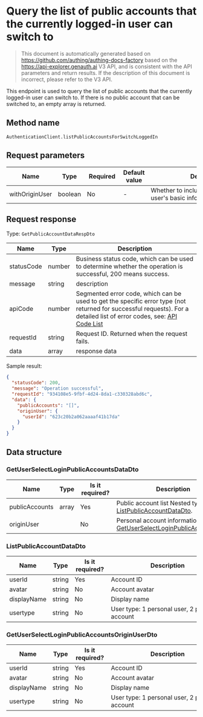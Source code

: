 # Query the list of public accounts that the currently logged-in user can switch to

<!--
Warning⚠️:
Do not modify this document directly,
https://github.com/Authing/authing-docs-factory
Use this project to generate
-->

<LastUpdated />

> This document is automatically generated based on https://github.com/authing/authing-docs-factory based on the https://api-explorer.genauth.ai V3 API, and is consistent with the API parameters and return results. If the description of this document is incorrect, please refer to the V3 API.

This endpoint is used to query the list of public accounts that the currently logged-in user can switch to. If there is no public account that can be switched to, an empty array is returned.

## Method name

`AuthenticationClient.listPublicAccountsForSwitchLoggedIn`

## Request parameters

| Name           | Type    | <div style="width:80px">Required</div> | Default value | <div style="width:300px">Description</div>                       | <div style="width:200px"></div>Sample value</div> |
| -------------- | ------- | -------------------------------------- | ------------- | ---------------------------------------------------------------- | ------------------------------------------------- |
| withOriginUser | boolean | No                                     | -             | Whether to include the current personal user's basic information |                                                   |

## Request response

Type: `GetPublicAccountDataRespDto`

| Name       | Type   | Description                                                                                                                                                                                                                                                                                                                                    |
| ---------- | ------ | ---------------------------------------------------------------------------------------------------------------------------------------------------------------------------------------------------------------------------------------------------------------------------------------------------------------------------------------------- |
| statusCode | number | Business status code, which can be used to determine whether the operation is successful, 200 means success.                                                                                                                                                                                                                                   |
| message    | string | description                                                                                                                                                                                                                                                                                                                                    |
| apiCode    | number | Segmented error code, which can be used to get the specific error type (not returned for successful requests). For a detailed list of error codes, see: [API Code List](https://api-explorer.genauth.ai/?tag=group/%E5%BC%80%E5%8F%91%E5%87%86%E5%A4%87#tag/%E5%BC%80%E5%8F%91%E5%87%86%E5%A4%87/%E9%94%99%E8%AF%AF%E5%A4%84%E7%90%86/apiCode) |
| requestId  | string | Request ID. Returned when the request fails.                                                                                                                                                                                                                                                                                                   |
| data       | array  | response data                                                                                                                                                                                                                                                                                                                                  |

Sample result:

```json
{
  "statusCode": 200,
  "message": "Operation successful",
  "requestId": "934108e5-9fbf-4d24-8da1-c330328abd6c",
  "data": {
    "publicAccounts": "[]",
    "originUser": {
      "userId": "623c20b2a062aaaaf41b17da"
    }
  }
}
```

## Data structure

### <a id="GetUserSelectLoginPublicAccountsDataDto"></a> GetUserSelectLoginPublicAccountsDataDto

| Name           | Type  | <div style="width:80px">Is it required?</div> | <div style="width:300px">Description</div>                                                                                                            | <div style="width:200px">Example value</div> |
| -------------- | ----- | --------------------------------------------- | ----------------------------------------------------------------------------------------------------------------------------------------------------- | -------------------------------------------- |
| publicAccounts | array | Yes                                           | Public account list Nested type: <a href="#ListPublicAccountDataDto">ListPublicAccountDataDto</a>.                                                    | `[]`                                         |
| originUser     |       | No                                            | Personal account information Nested type: <a href="#GetUserSelectLoginPublicAccountsOriginUserDto">GetUserSelectLoginPublicAccountsOriginUserDto</a>. |                                              |

### <a id="ListPublicAccountDataDto"></a> ListPublicAccountDataDto

| Name        | Type   | <div style="width:80px">Is it required?</div> | <div style="width:300px">Description</div>   | <div style="width:200px">Sample value</div> |
| ----------- | ------ | --------------------------------------------- | -------------------------------------------- | ------------------------------------------- |
| userId      | string | Yes                                           | Account ID                                   | `623c20b2a062aaaaf41b17da`                  |
| avatar      | string | No                                            | Account avatar                               |                                             |
| displayName | string | No                                            | Display name                                 |                                             |
| usertype    | string | No                                            | User type: 1 personal user, 2 public account | 1                                           |

### <a id="GetUserSelectLoginPublicAccountsOriginUserDto"></a> GetUserSelectLoginPublicAccountsOriginUserDto

| Name        | Type   | <div style="width:80px">Is it required?</div> | <div style="width:300px">Description</div>   | <div style="width:200px">Sample value</div> |
| ----------- | ------ | --------------------------------------------- | -------------------------------------------- | ------------------------------------------- |
| userId      | string | Yes                                           | Account ID                                   | `623c20b2a062aaaaf41b17da`                  |
| avatar      | string | No                                            | Account avatar                               |                                             |
| displayName | string | No                                            | Display name                                 |                                             |
| usertype    | string | No                                            | User type: 1 personal user, 2 public account | 1                                           |
